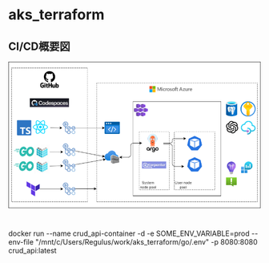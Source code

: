 # aks_terraform

## CI/CD概要図
![fig](./fig/architecture.drawio.png)

#
docker run --name crud_api-container -d -e SOME_ENV_VARIABLE=prod --env-file "/mnt/c/Users/Regulus/work/aks_terraform/go/.env" -p 8080:8080 crud_api:latest